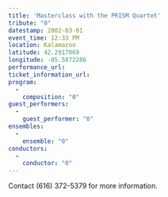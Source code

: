 ```yaml
---
title: 'Masterclass with the PRISM Quartet'
tribute: "0"
datestamp: 2002-03-01
event_time: 12:33 PM
location: Kalamazoo
latitude: 42.2917069
longitude: -85.5872286
performance_url: 
ticket_information_url: 
program: 
  -
    composition: "0"
guest_performers: 
  -
    guest_performer: "0"
ensembles: 
  -
    ensemble: "0"
conductors: 
  -
    conductor: "0"
---
```

Contact (616) 372-5379 for more information.